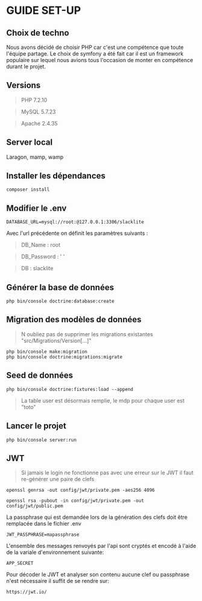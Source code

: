 # GUIDE SET-UP

## Choix de techno
Nous avons décidé de choisir PHP car c'est une compétence que toute l'équipe partage. Le choix de symfony a été fait car il est un framework populaire sur lequel 
nous avions tous l'occasion de monter en compétence durant le projet.

## Versions

>  PHP 7.2.10
 
>  MySQL 5.7.23 
 
>  Apache 2.4.35

## Server local

Laragon, mamp, wamp

## Installer les dépendances

    composer install
    
## Modifier le .env

    DATABASE_URL=mysql://root:@127.0.0.1:3306/slacklite
    
Avec l'url précédente on définit les paramètres suivants :    
    
>   DB_Name : root

>   DB_Password : ' '

>   DB : slacklite

## Générer la base de données

    php bin/console doctrine:database:create
 
## Migration des modèles de données

>   N oubliez pas de supprimer les migrations existantes "src/Migrations/Version[...]"
    
    php bin/console make:migration
    php bin/console doctrine:migrations:migrate

## Seed de données

    php bin/console doctrine:fixtures:load --append
    
>   La table user est désormais remplie, le mdp pour chaque user est "toto"

## Lancer le projet

	php bin/console server:run

## JWT 
> Si jamais le login ne fonctionne pas avec une erreur sur le JWT il faut re-générer une paire de clefs

    openssl genrsa -out config/jwt/private.pem -aes256 4096
    
    openssl rsa -pubout -in config/jwt/private.pem -out config/jwt/public.pem
    
La passphrase qui est demandée lors de la génération des clefs doit être remplacée dans le fichier .env

    JWT_PASSPHRASE=mapassphrase
    
L'ensemble des messages renvoyés par l'api sont cryptés et encodé à l'aide de la variale d'environnement suivante:

    APP_SECRET
    
Pour décoder le JWT et analyser son contenu aucune clef ou passphrase n'est nécessaire il suffit de se rendre sur: 

    https://jwt.io/
